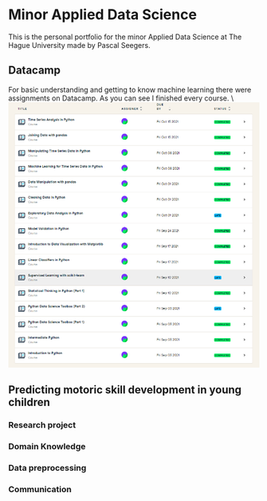# Minor Applied Data Science
This is the personal portfolio for the minor Applied Data Science at The Hague University made by Pascal Seegers.

## Datacamp
For basic understanding and getting to know machine learning there were assignments on Datacamp. As you can see I finished every course.
\\
![Datacamp assignments Pascal Seegers](/images/Datacamp_Screenshot.png)


## Predicting motoric skill development in young children
### Research project

### Domain Knowledge

### Data preprocessing

### Communication
